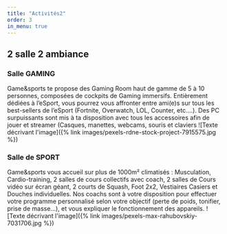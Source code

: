 ```yaml
---
title: "Activités2"
order: 3
in_menu: true
---
```

## 2 salle 2 ambiance


### Salle GAMING

Game&sports te propose des Gaming Room haut de gamme de 5 à 10 personnes, composées de cockpits de Gaming immersifs. Entièrement dédiées à l’eSport, vous pourrez vous affronter entre ami(e)s sur tous les best-sellers de l’eSport (Fortnite, Overwatch, LOL, Counter, etc....). Des PC  surpuissants sont mis à ta disposition avec tous les accessoires afin de jouer et streamer (Casques, manettes, webcams, souris et claviers
![Texte décrivant l'image]({% link images/pexels-rdne-stock-project-7915575.jpg %})

### Salle de SPORT

 Game&sports vous accueil sur plus de 1000m² climatisés : Musculation, Cardio-training, 2 salles de cours collectifs avec coach, 2 salles de Cours vidéo sur écran géant, 2 courts de Squash, Foot 2x2, Vestiaires Casiers et Douches individuelles. Nos coachs sont à votre disposition pour effectuer votre programme personnalisé selon votre objectif (perte de poids, tonifier, prise de masse...), et vous expliquer le fonctionnement des appareils.
![Texte décrivant l'image]({% link images/pexels-max-rahubovskiy-7031706.jpg %}) 